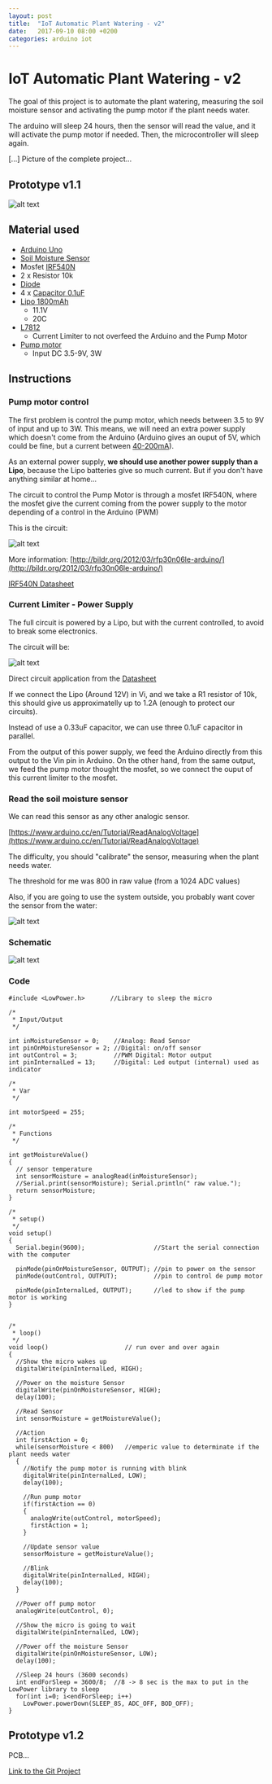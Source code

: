 ```yaml
---
layout: post
title:  "IoT Automatic Plant Watering - v2"
date:   2017-09-10 08:00 +0200
categories: arduino iot
---
```


# IoT Automatic Plant Watering - v2

The goal of this project is to automate the plant watering, measuring the soil moisture sensor and activating the pump motor if the plant needs water.

The arduino will sleep 24 hours, then the sensor will read the value, and it will activate the pump motor if needed. Then, the microcontroller will sleep again.

[...] Picture of the complete project...

## Prototype v1.1

![alt text](/assets/IoTAutomaticPlantWatering_v1.1/complete.JPG)

## Material used
- [Arduino Uno](https://www.sparkfun.com/products/11021)
- [Soil Moisture Sensor](https://www.sparkfun.com/products/13322)
- Mosfet [IRF540N](https://www.infineon.com/dgdl/irf540n.pdf?fileId=5546d462533600a4015355e396cb199f)
- 2 x Resistor 10k
- [Diode](https://www.sparkfun.com/products/8589)
- 4 x [Capacitor 0.1uF](https://www.sparkfun.com/products/8375)
- [Lipo 1800mAh](https://hobbyking.com/en_us/turnigy-1800mah-3s-20c-lipo-pack.html)
  - 11.1V
  - 20C
- [L7812](https://www.sparkfun.com/products/12766)
  - Current Limiter to not overfeed the Arduino and the Pump Motor
- [Pump motor](https://www.amazon.fr/Submersible-Aquarium-Fountain-Pump-simulate-Environment/dp/B008OCZUK6)
  - Input DC 3.5-9V, 3W

## Instructions
### Pump motor control
The first problem is control the pump motor, which needs between 3.5 to 9V of input and up to 3W. This means, we will need an extra power supply which doesn't come from the Arduino (Arduino gives an ouput of 5V, which could be fine, but a current between [40-200mA](https://playground.arduino.cc/Main/ArduinoPinCurrentLimitations)).

As an external power supply, <b>we should use another power supply than a Lipo</b>, because the Lipo batteries give so much current. But if you don't have anything similar at home...

The circuit to control the Pump Motor is through a mosfet IRF540N, where the mosfet give the current coming from the power supply to the motor depending of a control in the Arduino (PWM)

This is the circuit:

![alt text](/assets/IoTAutomaticPlantWatering_v0.1/mosfetControl.png)

More information: [http://bildr.org/2012/03/rfp30n06le-arduino/](http://bildr.org/2012/03/rfp30n06le-arduino/)

[IRF540N Datasheet](https://www.infineon.com/dgdl/irf540n.pdf?fileId=5546d462533600a4015355e396cb199f)

### Current Limiter - Power Supply
The full circuit is powered by a Lipo, but with the current controlled, to avoid to break some electronics.

The circuit will be:

![alt text](/assets/IoTAutomaticPlantWatering_v0.2/7812Circuit.png)

Direct circuit application from the [Datasheet](https://cdn.sparkfun.com/datasheets/Components/General/TO-220.pdf)

If we connect the Lipo (Around 12V) in Vi, and we take a R1 resistor of 10k, this should give us approximatelly up to 1.2A (enough to protect our circuits).

Instead of use a 0.33uF capacitor, we can use three 0.1uF capacitor in parallel.

From the output of this power supply, we feed the Arduino directly from this output to the Vin pin in Arduino.
On the other hand, from the same output, we feed the pump motor thought the mosfet, so we connect the ouput of this current limiter to the mosfet.

### Read the soil moisture sensor
We can read this sensor as any other analogic sensor.

[https://www.arduino.cc/en/Tutorial/ReadAnalogVoltage](https://www.arduino.cc/en/Tutorial/ReadAnalogVoltage)

The difficulty, you should "calibrate" the sensor, measuring when the plant needs water.

The threshold for me was 800 in raw value (from a 1024 ADC values)

Also, if you are going to use the system outside, you probably want cover the sensor from the water:

![alt text](/assets/IoTAutomaticPlantWatering_v0.1/moisturesensor.JPG)

### Schematic

![alt text](/assets/IoTAutomaticPlantWatering_v1.1/schematic.png)

### Code

```
#include <LowPower.h>       //Library to sleep the micro

/*
 * Input/Output
 */

int inMoistureSensor = 0;    //Analog: Read Sensor
int pinOnMoistureSensor = 2; //Digital: on/off sensor
int outControl = 3;          //PWM Digital: Motor output
int pinInternalLed = 13;     //Digital: Led output (internal) used as indicator

/*
 * Var
 */

int motorSpeed = 255;

/*
 * Functions
 */

int getMoistureValue()
{
  // sensor temperature
  int sensorMoisture = analogRead(inMoistureSensor);
  //Serial.print(sensorMoisture); Serial.println(" raw value.");
  return sensorMoisture;
}

/*
 * setup()
 */
void setup()
{
  Serial.begin(9600);                   //Start the serial connection with the computer

  pinMode(pinOnMoistureSensor, OUTPUT); //pin to power on the sensor
  pinMode(outControl, OUTPUT);          //pin to control de pump motor

  pinMode(pinInternalLed, OUTPUT);      //led to show if the pump motor is working
}


/*
 * loop()
 */
void loop()                     // run over and over again
{
  //Show the micro wakes up
  digitalWrite(pinInternalLed, HIGH);

  //Power on the moisture Sensor
  digitalWrite(pinOnMoistureSensor, HIGH);
  delay(100);

  //Read Sensor
  int sensorMoisture = getMoistureValue();

  //Action
  int firstAction = 0;
  while(sensorMoisture < 800)   //emperic value to determinate if the plant needs water
  {
    //Notify the pump motor is running with blink
    digitalWrite(pinInternalLed, LOW);
    delay(100);

    //Run pump motor
    if(firstAction == 0)
    {
      analogWrite(outControl, motorSpeed);
      firstAction = 1;
    }

    //Update sensor value
    sensorMoisture = getMoistureValue();

    //Blink
    digitalWrite(pinInternalLed, HIGH);
    delay(100);
  }

  //Power off pump motor
  analogWrite(outControl, 0);

  //Show the micro is going to wait
  digitalWrite(pinInternalLed, LOW);

  //Power off the moisture Sensor
  digitalWrite(pinOnMoistureSensor, LOW);
  delay(100);

  //Sleep 24 hours (3600 seconds)
  int endForSleep = 3600/8;  //8 -> 8 sec is the max to put in the LowPower library to sleep
  for(int i=0; i<endForSleep; i++)
    LowPower.powerDown(SLEEP_8S, ADC_OFF, BOD_OFF);
}

```

## Prototype v1.2
PCB...


[Link to the Git Project](https://github.com/aherrero/IoTAutomaticPlantWatering)
